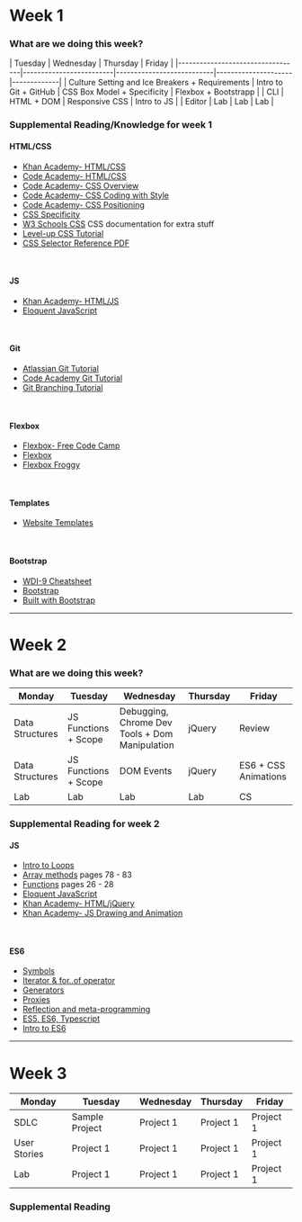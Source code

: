 # Week 1

### What are we doing this week?

| Tuesday | Wednesday | Thursday | Friday |
|----------------------------------|-------------------------|---------------------------|---------------------|-------------|
| Culture Setting and Ice Breakers + Requirements | Intro to Git + GitHub | CSS Box Model + Specificity | Flexbox + Bootstrapp |
| CLI | HTML + DOM | Responsive CSS | Intro to JS |
| Editor | Lab | Lab | Lab |

### Supplemental Reading/Knowledge for week 1
#### HTML/CSS
- [Khan Academy- HTML/CSS](https://www.khanacademy.org/computing/computer-programming/html-css)
- [Code Academy- HTML/CSS](https://www.codecademy.com/learn/web)
- [Code Academy- CSS Overview](https://www.codecademy.com/courses/web-beginner-en-TlhFi/0/1?curriculum_id=50579fb998b470000202dc8b)
- [Code Academy- CSS Coding with Style](https://www.codecademy.com/courses/css-coding-with-style/0/1)
- [Code Academy- CSS Positioning](https://www.codecademy.com/courses/web-beginner-en-6merh/4/1)
- [CSS Specificity](https://www.smashingmagazine.com/2007/07/css-specificity-things-you-should-know/)
- [W3 Schools CSS](http://www.w3schools.com/css/default.asp) CSS documentation for extra stuff
- [Level-up CSS Tutorial](https://leveluptutorials.com/tutorials/css-tutorials)
- [CSS Selector Reference PDF](https://slack-files.com/files-pri-safe/T0351JZQ0-F49084VUZ/css_selectors_reference.pdf?c=1487886750-291e83991f8190ef64b1563eba9f370f9df7794a)
<br />

#### JS
- [Khan Academy- HTML/JS](https://www.khanacademy.org/computing/computer-programming/html-css-js)
- [Eloquent JavaScript](http://eloquentjavascript.net/00_intro.html)
<br />

#### Git
- [Atlassian Git Tutorial](https://www.atlassian.com/git)
- [Code Academy Git Tutorial](https://www.codecademy.com/learn/learn-git)
- [Git Branching Tutorial](http://learngitbranching.js.org/)
<br />

#### Flexbox
- [Flexbox- Free Code Camp](https://medium.freecodecamp.com/an-animated-guide-to-flexbox-d280cf6afc35#.nuw1g63si)
- [Flexbox](https://css-tricks.com/snippets/css/a-guide-to-flexbox/)
- [Flexbox Froggy](http://flexboxfroggy.com/)
<br />

#### Templates
- [Website Templates](http://freebiesbug.com/psd-freebies/website-template/)
<br />

#### Bootstrap
- [WDI-9 Cheatsheet](https://github.com/ATL-WDI-Curriculum/bootstrap-intro/blob/master/wdi-9-bootstrap-cheatsheet.md)
- [Bootstrap](http://getbootstrap.com/getting-started/)
- [Built with Bootstrap](https://bootstrapbay.com/blog/built-with-bootstrap/)

---

# Week 2

### What are we doing this week?

| Monday | Tuesday | Wednesday | Thursday | Friday |
|-----------------------|----------------------------|----------------------|-----------------|-------------|
| Data Structures | JS Functions + Scope  | Debugging, Chrome Dev Tools + Dom Manipulation | jQuery | Review |
| Data Structures | JS Functions + Scope | DOM Events | jQuery | ES6 + CSS Animations |
| Lab | Lab | Lab | Lab | CS |

### Supplemental Reading for week 2
#### JS
- [Intro to Loops](https://www.teamten.com/lawrence/programming/intro/intro8.html)
- [Array methods](http://bdcampbell.net/javascript/book/javascript_the_good_parts.pdf) pages 78 - 83
- [Functions](http://bdcampbell.net/javascript/book/javascript_the_good_parts.pdf) pages 26 - 28
- [Eloquent JavaScript](http://eloquentjavascript.net/00_intro.html)
- [Khan Academy- HTML/jQuery](https://www.khanacademy.org/computing/computer-programming/html-js-jquery)
- [Khan Academy- JS Drawing and Animation](https://www.khanacademy.org/computing/computer-programming/programming)
<br />

#### ES6
- [Symbols](http://es6-features.org/#SymbolType)
- [Iterator & for..of operator](http://es6-features.org/#IteratorForOfOperator)
- [Generators](https://davidwalsh.name/es6-generators)
- [Proxies](https://ponyfoo.com/articles/es6-proxies-in-depth)
- [Reflection and meta-programming](http://www.2ality.com/2011/01/reflection-and-meta-programming-in.html)
- [ES5, ES6, Typescript](https://johnpapa.net/es5-es2015-typescript/)
- [Intro to ES6](http://blog.teamtreehouse.com/get-started-ecmascript-6)

---

# Week 3

| Monday | Tuesday | Wednesday | Thursday | Friday |
|-----------------------------------|-----------------------|------------------------------|-------------------------------------------------|----------------------|
| SDLC | Sample Project | Project 1    | Project 1 | Project 1  |
| User Stories | Project 1 | Project 1 | Project 1 | Project 1 |
| Lab | Project 1 | Project 1 | Project 1 | Project 1 |


### Supplemental Reading
